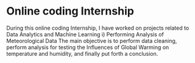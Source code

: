 # Online coding Internship
During this online coding Internship, I have worked on projects related to Data Analytics and Machine Learning
i) Performing Analysis of Meteorological Data
The main objective is to perform data cleaning, perform analysis for testing the Influences of Global Warming on temperature and humidity, and finally put forth a conclusion.
